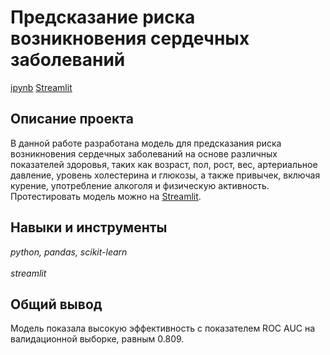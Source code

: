 # Предсказание риска возникновения сердечных заболеваний

[ipynb](notebook.ipynb) [Streamlit](https://y-a-p-heart-disease-app-53y7cw.streamlit.app/)

## Описание проекта

В данной работе разработана модель для предсказания риска возникновения сердечных заболеваний на основе различных показателей здоровья, таких как возраст, пол, рост, вес, артериальное давление, уровень холестерина и глюкозы, а также привычек, включая курение, употребление алкоголя и физическую активность. Протестировать модель можно на [Streamlit](https://y-a-p-heart-disease-app-53y7cw.streamlit.app/).

## Навыки и инструменты
*python, pandas, scikit-learn* <br><br> *streamlit*

## Общий вывод

Модель показала высокую эффективность с показателем ROC AUC на валидационной выборке, равным 0.809.
